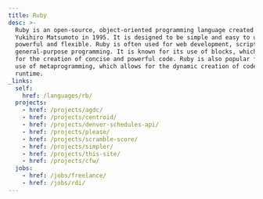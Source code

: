 ```yaml
---
title: Ruby
desc: >-
  Ruby is an open-source, object-oriented programming language created by
  Yukihiro Matsumoto in 1995. It is designed to be simple and easy to use, yet
  powerful and flexible. Ruby is often used for web development, scripting, and
  general-purpose programming. It is known for its use of blocks, which allow
  for the creation of concise and powerful code. Ruby is also popular for its
  use of metaprogramming, which allows for the dynamic creation of code at
  runtime.
_links:
  self:
    href: /languages/rb/
  projects:
    - href: /projects/agdc/
    - href: /projects/centroid/
    - href: /projects/denver-schedules-api/
    - href: /projects/please/
    - href: /projects/scramble-score/
    - href: /projects/simpler/
    - href: /projects/this-site/
    - href: /projects/cfw/
  jobs:
    - href: /jobs/freelance/
    - href: /jobs/rdi/
---
```

